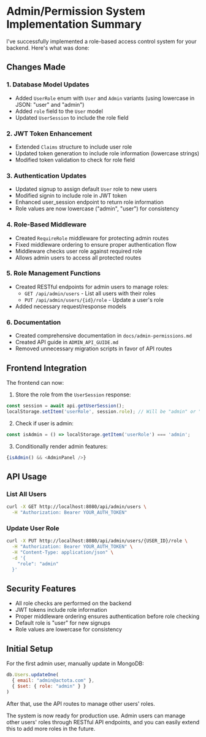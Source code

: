 # Admin/Permission System Implementation Summary

I've successfully implemented a role-based access control system for your backend. Here's what was done:

## Changes Made

### 1. Database Model Updates
- Added `UserRole` enum with `User` and `Admin` variants (using lowercase in JSON: "user" and "admin")
- Added `role` field to the `User` model
- Updated `UserSession` to include the role field

### 2. JWT Token Enhancement
- Extended `Claims` structure to include user role
- Updated token generation to include role information (lowercase strings)
- Modified token validation to check for role field

### 3. Authentication Updates
- Updated signup to assign default `User` role to new users
- Modified signin to include role in JWT token
- Enhanced user_session endpoint to return role information
- Role values are now lowercase ("admin", "user") for consistency

### 4. Role-Based Middleware
- Created `RequireRole` middleware for protecting admin routes
- Fixed middleware ordering to ensure proper authentication flow
- Middleware checks user role against required role
- Allows admin users to access all protected routes

### 5. Role Management Functions
- Created RESTful endpoints for admin users to manage roles:
  - `GET /api/admin/users` - List all users with their roles
  - `PUT /api/admin/users/{id}/role` - Update a user's role
- Added necessary request/response models

### 6. Documentation
- Created comprehensive documentation in `docs/admin-permissions.md`
- Created API guide in `ADMIN_API_GUIDE.md`
- Removed unnecessary migration scripts in favor of API routes

## Frontend Integration

The frontend can now:

1. Store the role from the `UserSession` response:
```javascript
const session = await api.getUserSession();
localStorage.setItem('userRole', session.role); // Will be "admin" or "user"
```

2. Check if user is admin:
```javascript
const isAdmin = () => localStorage.getItem('userRole') === 'admin';
```

3. Conditionally render admin features:
```javascript
{isAdmin() && <AdminPanel />}
```

## API Usage

### List All Users
```bash
curl -X GET http://localhost:8080/api/admin/users \
  -H "Authorization: Bearer YOUR_AUTH_TOKEN"
```

### Update User Role
```bash
curl -X PUT http://localhost:8080/api/admin/users/{USER_ID}/role \
  -H "Authorization: Bearer YOUR_AUTH_TOKEN" \
  -H "Content-Type: application/json" \
  -d '{
    "role": "admin"
  }'
```

## Security Features

- All role checks are performed on the backend
- JWT tokens include role information
- Proper middleware ordering ensures authentication before role checking
- Default role is "user" for new signups
- Role values are lowercase for consistency

## Initial Setup

For the first admin user, manually update in MongoDB:
```javascript
db.Users.updateOne(
  { email: "admin@actota.com" },
  { $set: { role: "admin" } }
)
```

After that, use the API routes to manage other users' roles.

The system is now ready for production use. Admin users can manage other users' roles through RESTful API endpoints, and you can easily extend this to add more roles in the future.